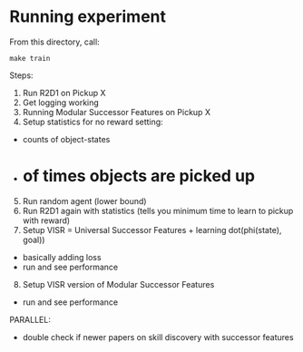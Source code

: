 
# Running experiment

From this directory, call:
```
make train
```

Steps:
1. Run R2D1 on Pickup X
2. Get logging working
3. Running Modular Successor Features on Pickup X
4. Setup statistics for no reward setting:
  - counts of object-states
  - # of times objects are picked up
5. Run random agent (lower bound)
6. Run R2D1 again with statistics (tells you minimum time to learn to pickup with reward)
7. Setup VISR = Universal Successor Features + learning dot(phi(state), goal))
  - basically adding loss
  - run and see performance
8. Setup VISR version of Modular Successor Features
  - run and see performance
  
PARALLEL:
  - double check if newer papers on skill discovery with successor features
